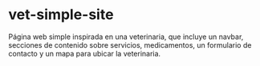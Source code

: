# vet-simple-site
Página web simple inspirada en una veterinaria, que incluye un navbar, secciones de contenido sobre servicios, medicamentos, un formulario de contacto y un mapa para ubicar la veterinaria.

